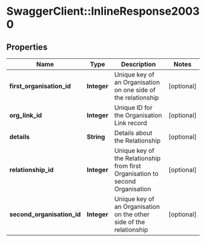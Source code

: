 # SwaggerClient::InlineResponse20030

## Properties
Name | Type | Description | Notes
------------ | ------------- | ------------- | -------------
**first_organisation_id** | **Integer** | Unique key of an Organisation on one side of the relationship | [optional] 
**org_link_id** | **Integer** | Unique ID for the Organisation Link record | [optional] 
**details** | **String** | Details about the Relationship | [optional] 
**relationship_id** | **Integer** | Unique key of the Relationship from first Organisation to second Organisation | [optional] 
**second_organisation_id** | **Integer** | Unique key of an Organisation on the other side of the relationship | [optional] 


